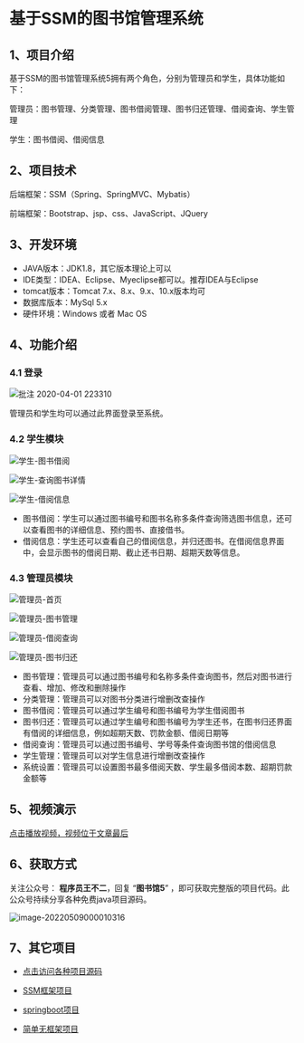 # 基于SSM的图书馆管理系统

## 1、项目介绍

基于SSM的图书馆管理系统5拥有两个角色，分别为管理员和学生，具体功能如下：

管理员：图书管理、分类管理、图书借阅管理、图书归还管理、借阅查询、学生管理

学生：图书借阅、借阅信息


## 2、项目技术

后端框架：SSM（Spring、SpringMVC、Mybatis）

前端框架：Bootstrap、jsp、css、JavaScript、JQuery

## 3、开发环境

- JAVA版本：JDK1.8，其它版本理论上可以
- IDE类型：IDEA、Eclipse、Myeclipse都可以。推荐IDEA与Eclipse
- tomcat版本：Tomcat 7.x、8.x、9.x、10.x版本均可
- 数据库版本：MySql 5.x
- 硬件环境：Windows 或者 Mac OS


## 4、功能介绍

### 4.1 登录

![批注 2020-04-01 223310](https://gitee.com/buer_wang/project-drawing-bed/raw/master/Typora-Images/20220513204933.jpg)

管理员和学生均可以通过此界面登录至系统。

### 4.2 学生模块

![学生-图书借阅](https://gitee.com/buer_wang/project-drawing-bed/raw/master/Typora-Images/20220513205208.jpg)

![学生-查询图书详情](https://gitee.com/buer_wang/project-drawing-bed/raw/master/Typora-Images/20220513205211.jpg)

![学生-借阅信息](https://gitee.com/buer_wang/project-drawing-bed/raw/master/Typora-Images/20220513205217.jpg)

- 图书借阅：学生可以通过图书编号和图书名称多条件查询筛选图书信息，还可以查看图书的详细信息、预约图书、直接借书。
- 借阅信息：学生还可以查看自己的借阅信息，并归还图书。在借阅信息界面中，会显示图书的借阅日期、截止还书日期、超期天数等信息。

### 4.3 管理员模块

![管理员-首页](https://gitee.com/buer_wang/project-drawing-bed/raw/master/Typora-Images/20220513210048.jpg)

![管理员-图书管理](https://gitee.com/buer_wang/project-drawing-bed/raw/master/Typora-Images/20220513210128.jpg)

![管理员-借阅查询](https://gitee.com/buer_wang/project-drawing-bed/raw/master/Typora-Images/20220513210135.jpg)

![管理员-图书归还](https://gitee.com/buer_wang/project-drawing-bed/raw/master/Typora-Images/20220513210137.jpg)

- 图书管理：管理员可以通过图书编号和名称多条件查询图书，然后对图书进行查看、增加、修改和删除操作
- 分类管理：管理员可以对图书分类进行增删改查操作
- 图书借阅：管理员可以通过学生编号和图书编号为学生借阅图书
- 图书归还：管理员可以通过学生编号和图书编号为学生还书，在图书归还界面有借阅的详细信息，例如超期天数、罚款金额、借阅日期等
- 借阅查询：管理员可以通过图书编号、学号等条件查询图书馆的借阅信息
- 学生管理：管理员可以对学生信息进行增删改查操作
- 系统设置：管理员可以设置图书最多借阅天数、学生最多借阅本数、超期罚款金额等

## 5、视频演示

[点击播放视频，视频位于文章最后](输入链接)

## 6、获取方式

关注公众号： **程序员王不二**，回复 “**图书馆5**” ，即可获取完整版的项目代码。此公众号持续分享各种免费java项目源码。

![image-20220509000010316](https://gitee.com/buer_wang/project-drawing-bed/raw/master/Typora-Images/20220509000012.png)

## 7、其它项目

* [点击访问各种项目源码](https://mp.weixin.qq.com/s?__biz=MzkwMjM1MjM0Ng==&mid=2247483834&idx=1&sn=40517cecf36ce5d7663ed774a033fa2c&chksm=c0a79d0ff7d0141943c5d8da40b489e8ecdda5c345568776f475576506c76a954bd8238dc4f5#rd)
* [SSM框架项目](https://mp.weixin.qq.com/mp/appmsgalbum?__biz=MzkwMjM1MjM0Ng==&action=getalbum&album_id=2387377591113859072#wechat_redirect)

* [springboot项目](https://mp.weixin.qq.com/mp/appmsgalbum?__biz=MzkwMjM1MjM0Ng==&action=getalbum&album_id=2387377898791223296#wechat_redirect)

* [简单无框架项目](https://mp.weixin.qq.com/mp/appmsgalbum?__biz=MzkwMjM1MjM0Ng==&action=getalbum&album_id=2387378317047218183#wechat_redirect)

  

